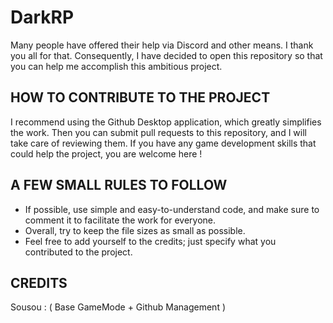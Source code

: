 # DarkRP 

Many people have offered their help via Discord and other means. I thank you all for that. Consequently, I have decided to open this repository so that you can help me accomplish this ambitious project.

## HOW TO CONTRIBUTE TO THE PROJECT 

I recommend using the Github Desktop application, which greatly simplifies the work. Then you can submit pull requests to this repository, and I will take care of reviewing them. If you have any game development skills that could help the project, you are welcome here !

## A FEW SMALL RULES TO FOLLOW

- If possible, use simple and easy-to-understand code, and make sure to comment it to facilitate the work for everyone.
- Overall, try to keep the file sizes as small as possible.
- Feel free to add yourself to the credits; just specify what you contributed to the project.

## CREDITS 

Sousou : ( Base GameMode + Github Management )

